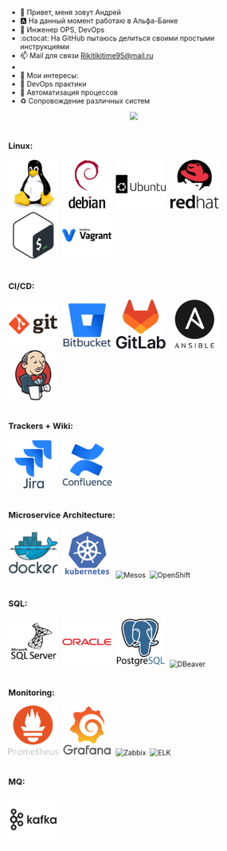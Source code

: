 - 👋 Привет, меня зовут Андрей
- 🅰️ На данный момент работаю в Альфа-Банке
- :construction_worker: Инженер OPS, DevOps
- :octocat: На GitHub пытаюсь делиться своими простыми инструкциями
- 📫 Mail для связи Rikitikitime95@mail.ru
- 
- :dart: Мои интересы:
- :arrows_counterclockwise: DevOps практики
- 🐳 Автоматизация процессов
- :recycle: Сопровождение различных систем

<div id="header" align="center">
  <img src="https://media.giphy.com/media/citBl9yPwnUOs/giphy.gif" width="500"/>
</div>

#

### Linux:

<div>
  <img src="https://github.com/devicons/devicon/blob/master/icons/linux/linux-original.svg" title="Linux" alt="Linux" width="100" height="100"/>&nbsp;
  <img src="https://github.com/devicons/devicon/blob/master/icons/debian/debian-original-wordmark.svg" title="Debian" alt="Debian" width="100" height="100"/>&nbsp;
  <img src="https://github.com/devicons/devicon/blob/master/icons/ubuntu/ubuntu-plain-wordmark.svg" title="Ubuntu" alt="Ubuntu" width="100" height="100"/>&nbsp;
  <img src="https://github.com/devicons/devicon/blob/master/icons/redhat/redhat-original-wordmark.svg" title="Redhat" alt="Redhat" width="100" height="100"/>&nbsp;
  <img src="https://github.com/devicons/devicon/blob/master/icons/bash/bash-original.svg" title="Bash" alt="Bash" width="100" height="100"/>&nbsp;
  <img src="https://github.com/devicons/devicon/blob/master/icons/vagrant/vagrant-original-wordmark.svg" title="Vagrant" alt="Vagrant" width="100" height="100"/>&nbsp;
</div>

#

#

### CI/CD:

<div>
  <img src="https://github.com/devicons/devicon/blob/master/icons/git/git-original-wordmark.svg" title="Git" alt="Git" width="100" height="100"/>&nbsp;
  <img src="https://github.com/devicons/devicon/blob/master/icons/bitbucket/bitbucket-original-wordmark.svg" title="BitBucket" alt="BitBucket" width="100" height="100"/>&nbsp;
  <img src="https://github.com/devicons/devicon/blob/master/icons/gitlab/gitlab-original-wordmark.svg" title="Gitlab" alt="Gitlab" width="100" height="100"/>&nbsp;
  <img src="https://github.com/devicons/devicon/blob/master/icons/ansible/ansible-original-wordmark.svg" title="Ansible" alt="Ansible" width="100" height="100"/>&nbsp;
  <img src="https://github.com/devicons/devicon/blob/master/icons/jenkins/jenkins-original.svg" title="Jenkins" alt="Jenkins" width="100" height="100"/>&nbsp;
</div>

#

#

### Trackers + Wiki:

<div>
  <img src="https://github.com/devicons/devicon/blob/master/icons/jira/jira-original-wordmark.svg" title="Jira" alt="Jira" width="100" height="100"/>&nbsp;
  <img src="https://github.com/devicons/devicon/blob/master/icons/confluence/confluence-original-wordmark.svg" title="Confluence" alt="Confluence" width="100" height="100"/>&nbsp;
</div>

#

#

### Microservice Architecture:

<div>
  <img src="https://github.com/devicons/devicon/blob/master/icons/docker/docker-original-wordmark.svg" title="Docker" alt="Docker" width="100" height="100"/>&nbsp;
  <img src="https://github.com/devicons/devicon/blob/master/icons/kubernetes/kubernetes-plain-wordmark.svg" title="Kuberenetes" alt="Kuberenetes" width="100" height="100"/>&nbsp;
  <img src="https://upload.wikimedia.org/wikipedia/en/thumb/f/f5/Apache_Mesos_Logo.svg/1200px-Apache_Mesos_Logo.svg.png" title="Mesos" alt="Mesos" width="200" height="90"/>&nbsp;
  <img src="https://www.nubeva.com/hubfs/openshift.png" title="OpenShift" alt="OpenShift" width="150" height="100"/>&nbsp;
</div>

#

#

### SQL:

<div>
  <img src="https://github.com/devicons/devicon/blob/master/icons/microsoftsqlserver/microsoftsqlserver-plain-wordmark.svg" title="Microsoftsqlserver" alt="Microsoftsqlserver" width="100" height="100"/>&nbsp;
  <img src="https://github.com/devicons/devicon/blob/master/icons/oracle/oracle-original.svg" title="Oracle" alt="Oracle" width="100" height="100"/>&nbsp;
  <img src="https://github.com/devicons/devicon/blob/master/icons/postgresql/postgresql-original-wordmark.svg" title="Postgresql" alt="Postgresql" width="100" height="100"/>&nbsp;
  <img src="https://yt3.ggpht.com/K6xlosjaA5B8c6dT-ivD5w0fYE1OxZtEISc857GQT3DaGvUvxPxpknShP7tdNCU-e9awtjPg=s900-c-k-c0x00ffffff-no-rj" title="DBeaver" alt="DBeaver" width="100" height="100"/>&nbsp;
</div>

#

#

### Monitoring:

<div>
  <img src="https://github.com/devicons/devicon/blob/master/icons/prometheus/prometheus-original-wordmark.svg" title="Prometheus" alt="Prometheus" width="100" height="100"/>&nbsp;
  <img src="https://github.com/devicons/devicon/blob/master/icons/grafana/grafana-original-wordmark.svg" title="Grafana" alt="Grafana" width="100" height="100"/>&nbsp;
  <img src="https://adminguide.ru/wp-content/uploads/2018/05/post-logo_Zabbix.png" title="Zabbix" alt="Zabbix" width="150" height="150"/>&nbsp;
  <img src="https://vectorified.com/images/kibana-icon-34.png" title="ELK" alt="ELK" width="300" height="150"/>&nbsp;
</div>

#

#

### MQ:

<div>
  <img src="https://github.com/devicons/devicon/blob/master/icons/apachekafka/apachekafka-original-wordmark.svg" title="Apachekafka" alt="Apachekafka" width="100" height="100"/>&nbsp;
</div>

#

<!---
DragonDamage/DragonDamage is a ✨ special ✨ repository because its `README.md` (this file) appears on your GitHub profile.
You can click the Preview link to take a look at your changes.
--->
